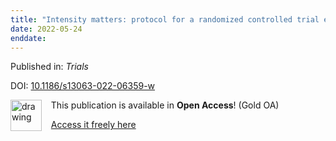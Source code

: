 ```yaml
---
title: "Intensity matters: protocol for a randomized controlled trial exercise intervention for individuals with chronic stroke"
date: 2022-05-24
enddate:
---
```


Published in: *Trials*

DOI: [10.1186/s13063-022-06359-w](https://doi.org/10.1186/s13063-022-06359-w)

<img src="https://upload.wikimedia.org/wikipedia/commons/thumb/7/77/Open_Access_logo_PLoS_transparent.svg/800px-Open_Access_logo_PLoS_transparent.svg.png" alt="drawing" width="50" align="left"/> &nbsp;&nbsp;&nbsp;This publication is available in **Open Access**! (Gold OA)

&nbsp;&nbsp;&nbsp;<a href="https://trialsjournal.biomedcentral.com/track/pdf/10.1186/s13063-022-06359-w">Access it freely here</a>

